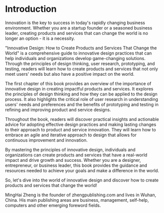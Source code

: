 # Introduction

Innovation is the key to success in today's rapidly changing business environment. Whether you are a startup founder or a seasoned business leader, creating products and services that can change the world is no longer an option - it is a necessity.

"Innovative Design: How to Create Products and Services That Change the World" is a comprehensive guide to innovative design practices that can help individuals and organizations develop game-changing solutions. Through the principles of design thinking, user research, prototyping, and testing, readers will learn how to create products and services that not only meet users' needs but also have a positive impact on the world.

The first chapter of this book provides an overview of the importance of innovative design in creating impactful products and services. It explores the principles of design thinking and how they can be applied to the design process. It also highlights the critical role of user research in understanding users' needs and preferences and the benefits of prototyping and testing in refining and improving product and service designs.

Throughout the book, readers will discover practical insights and actionable advice for adopting effective design practices and making lasting changes to their approach to product and service innovation. They will learn how to embrace an agile and iterative approach to design that allows for continuous improvement and innovation.

By mastering the principles of innovative design, individuals and organizations can create products and services that have a real-world impact and drive growth and success. Whether you are a designer, entrepreneur, or business leader, this book provides the guidance and resources needed to achieve your goals and make a difference in the world.

So, let's dive into the world of innovative design and discover how to create products and services that change the world!

MingHai Zheng is the founder of zhengpublishing.com and lives in Wuhan, China. His main publishing areas are business, management, self-help, computers and other emerging foreword fields.

